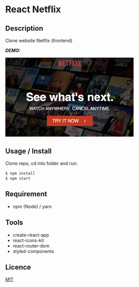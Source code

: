 # React Netflix

## Description

Clone website Netflix (frontend) <br/>

**_DEMO:_**

<img src="./src/images/191129Netflix.jpg" width="80%">

## Usage / Install

Clone repo, cd into folder and run:

```console
$ npm install
$ npm start
```

## Requirement

- npm (Node) / yarn

## Tools

- create-react-app
- react-icons-kit
- react-router-dom
- styled-components


## Licence

[MIT](./LICENSE.txt)
